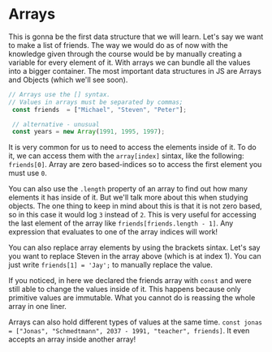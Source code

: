 # Arrays
This is gonna be the first data structure that we will learn. Let's say we want to make a list of friends. The way we would do as of now with the knowledge given through the course would be by manually creating a variable for every element of it. With arrays we can bundle all the values into a bigger container. The most important data structures in JS are Arrays and Objects (which we'll see soon).

```javascript
// Arrays use the [] syntax.
// Values in arrays must be separated by commas;
 const friends  = ["Michael", "Steven", "Peter"];

 // alternative - unusual
 const years = new Array(1991, 1995, 1997);
 ```

 It is very common for us to need to access the elements inside of it. To do it, we can access them with the `array[index]` sintax, like the following: `friends[0]`. Array are zero based-indices so to access the first element you must use `0`.

 You can also use the `.length` property of an array to find out how many elements it has inside of it. But we'll talk more about this when studying objects. The one thing to keep in mind about this is that it is not zero based, so in this case it would log `3` instead of `2`.
 This is very useful for accessing the last element of the array like `friends[friends.length - 1]`. Any expression that evaluates to one of the array indices will work!

 You can also replace array elements by using the brackets sintax. Let's say you want to replace Steven in the array above (which is at index 1). You can just write `friends[1] = 'Jay';` to manually replace the value.

 If you noticed, in here we declared the friends array with `const` and were still able to change the values inside of it. This happens because only primitive values are immutable. What you cannot do is reassing the whole array in one liner.

 Arrays can also hold different types of values at the same time. `const jonas = ["Jonas", "Schmedtmann", 2037 - 1991, "teacher", friends]`. It even accepts an array inside another array!